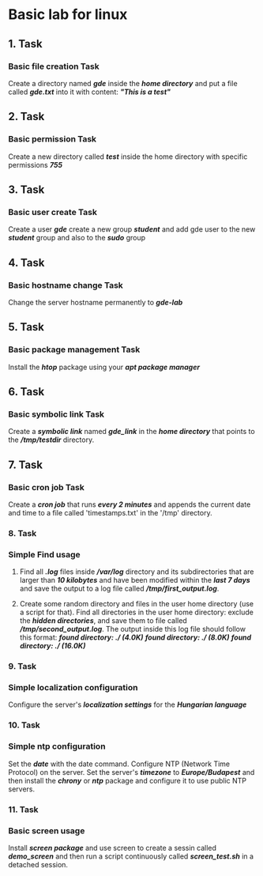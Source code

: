 # Basic lab for linux

## 1. Task

### Basic file creation Task

 Create a directory named ***gde*** inside the ***home directory*** and put a file called ***gde.txt*** into it with content: ***"This is a test"***

## 2. Task

### Basic permission Task

Create a new directory called ***test*** inside the home directory with specific permissions ***755***

## 3. Task

### Basic user create Task

Create a user ***gde*** create a new group ***student*** and add gde user to the new ***student*** group and also to the ***sudo*** group

## 4. Task

### Basic hostname change Task

Change the server hostname permanently to ***gde-lab***

## 5. Task

### Basic package management Task

Install the ***htop*** package using your ***apt package manager***

## 6. Task

### Basic symbolic link Task

Create a ***symbolic link*** named ***gde_link*** in the ***home directory*** that points to the  ***/tmp/testdir*** directory.

## 7. Task

### Basic cron job Task

Create a ***cron job*** that runs ***every 2 minutes*** and appends the current date and time to a file called 'timestamps.txt' in the '/tmp' directory.

### 8. Task

### Simple Find usage

1. Find all ***.log*** files inside ***/var/log*** directory and its subdirectories that are larger than ***10 kilobytes*** and have been modified within the ***last 7 days*** and save the output to a log file called ***/tmp/first_output.log***.

2. Create some random directory and files in the user home directory (use a script for that). Find all directories in the user home directory: exclude the ***hidden directories***, and save  them to file called ***/tmp/second_output.log***. The output inside this log file should follow this format:
    ***found directory: ./<dirname> (4.0K)***
    ***found directory: ./<dirname2> (8.0K)***
    ***found directory: ./<dirname3> (16.0K)***

### 9. Task

### Simple localization configuration

Configure the server's ***localization settings*** for the ***Hungarian language***

### 10. Task

### Simple ntp configuration

Set the ***date*** with the date command. Configure NTP (Network Time Protocol) on the server. Set the server's ***timezone*** to ***Europe/Budapest*** and then install the ***chrony*** or ***ntp*** package  and configure it to use public NTP servers.

### 11. Task

### Basic screen usage

Install ***screen package*** and use screen to create a sessin called ***demo_screen*** and then run a script continuously called ***screen_test.sh***  in a detached session.

